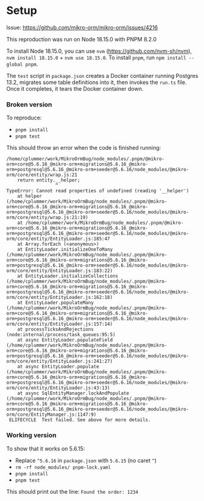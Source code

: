 # Setup

Issue: https://github.com/mikro-orm/mikro-orm/issues/4216

This reproduction was run on Node 18.15.0 with PNPM 8.2.0

To install Node 18.15.0, you can use `nvm` (https://github.com/nvm-sh/nvm), `nvm install 18.15.0` + `nvm use 18.15.0`.
To install `pnpm`, run `npm install --global pnpm`.

The `test` script in `package.json` creates a Docker container running Postgres 13.2, migrates some table definitions into it, then invokes the `run.ts` file. Once it completes, it tears the Docker container down.

### Broken version
To reproduce:

* `pnpm install`
* `pnpm test`

This should throw an error when the code is finished running:

```
/home/cplummer/work/MikroOrmBug/node_modules/.pnpm/@mikro-orm+core@5.6.16_@mikro-orm+migrations@5.6.16_@mikro-orm+postgresql@5.6.16_@mikro-orm+seeder@5.6.16/node_modules/@mikro-orm/core/entity/wrap.js:21
    return entity.__helper;
                  ^
TypeError: Cannot read properties of undefined (reading '__helper')
    at helper (/home/cplummer/work/MikroOrmBug/node_modules/.pnpm/@mikro-orm+core@5.6.16_@mikro-orm+migrations@5.6.16_@mikro-orm+postgresql@5.6.16_@mikro-orm+seeder@5.6.16/node_modules/@mikro-orm/core/entity/wrap.js:21:19)
    at /home/cplummer/work/MikroOrmBug/node_modules/.pnpm/@mikro-orm+core@5.6.16_@mikro-orm+migrations@5.6.16_@mikro-orm+postgresql@5.6.16_@mikro-orm+seeder@5.6.16/node_modules/@mikro-orm/core/entity/EntityLoader.js:185:47
    at Array.forEach (<anonymous>)
    at EntityLoader.initializeOneToMany (/home/cplummer/work/MikroOrmBug/node_modules/.pnpm/@mikro-orm+core@5.6.16_@mikro-orm+migrations@5.6.16_@mikro-orm+postgresql@5.6.16_@mikro-orm+seeder@5.6.16/node_modules/@mikro-orm/core/entity/EntityLoader.js:183:22)
    at EntityLoader.initializeCollections (/home/cplummer/work/MikroOrmBug/node_modules/.pnpm/@mikro-orm+core@5.6.16_@mikro-orm+migrations@5.6.16_@mikro-orm+postgresql@5.6.16_@mikro-orm+seeder@5.6.16/node_modules/@mikro-orm/core/entity/EntityLoader.js:162:18)
    at EntityLoader.populateMany (/home/cplummer/work/MikroOrmBug/node_modules/.pnpm/@mikro-orm+core@5.6.16_@mikro-orm+migrations@5.6.16_@mikro-orm+postgresql@5.6.16_@mikro-orm+seeder@5.6.16/node_modules/@mikro-orm/core/entity/EntityLoader.js:157:14)
    at processTicksAndRejections (node:internal/process/task_queues:95:5)
    at async EntityLoader.populateField (/home/cplummer/work/MikroOrmBug/node_modules/.pnpm/@mikro-orm+core@5.6.16_@mikro-orm+migrations@5.6.16_@mikro-orm+postgresql@5.6.16_@mikro-orm+seeder@5.6.16/node_modules/@mikro-orm/core/entity/EntityLoader.js:241:27)
    at async EntityLoader.populate (/home/cplummer/work/MikroOrmBug/node_modules/.pnpm/@mikro-orm+core@5.6.16_@mikro-orm+migrations@5.6.16_@mikro-orm+postgresql@5.6.16_@mikro-orm+seeder@5.6.16/node_modules/@mikro-orm/core/entity/EntityLoader.js:43:13)
    at async SqlEntityManager.lockAndPopulate (/home/cplummer/work/MikroOrmBug/node_modules/.pnpm/@mikro-orm+core@5.6.16_@mikro-orm+migrations@5.6.16_@mikro-orm+postgresql@5.6.16_@mikro-orm+seeder@5.6.16/node_modules/@mikro-orm/core/EntityManager.js:1147:9)
 ELIFECYCLE  Test failed. See above for more details.
```

### Working version
To show that it works on 5.6.15:

* Replace `^5.6.16` in `package.json` with `5.6.15` (no caret `^`)
* `rm -rf node_modules/ pnpm-lock.yaml`
* `pnpm install`
* `pnpm test`

This should print out the line: `Found the order: 1234`
